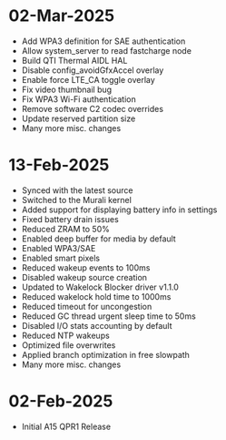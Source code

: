 # 02-Mar-2025
- Add WPA3 definition for SAE authentication
- Allow system_server to read fastcharge node
- Build QTI Thermal AIDL HAL
- Disable config_avoidGfxAccel overlay
- Enable force LTE_CA toggle overlay
- Fix video thumbnail bug
- Fix WPA3 Wi-Fi authentication
- Remove software C2 codec overrides
- Update reserved partition size
- Many more misc. changes

# 13-Feb-2025
- Synced with the latest source
- Switched to the Murali kernel
- Added support for displaying battery info in settings
- Fixed battery drain issues
- Reduced ZRAM to 50%
- Enabled deep buffer for media by default
- Enabled WPA3/SAE
- Enabled smart pixels
- Reduced wakeup events to 100ms
- Disabled wakeup source creation
- Updated to Wakelock Blocker driver v1.1.0
- Reduced wakelock hold time to 1000ms
- Reduced timeout for uncongestion
- Reduced GC thread urgent sleep time to 50ms
- Disabled I/O stats accounting by default
- Reduced NTP wakeups
- Optimized file overwrites
- Applied branch optimization in free slowpath
- Many more misc. changes

# 02-Feb-2025
- Initial A15 QPR1 Release
